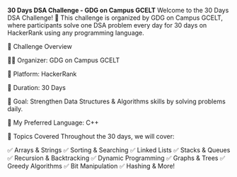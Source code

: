**30 Days DSA Challenge - GDG on Campus GCELT**
Welcome to the 30 Days DSA Challenge! 🎯
This challenge is organized by GDG on Campus GCELT, where participants solve one DSA problem every day for 30 days on HackerRank using any programming language.

📌 Challenge Overview

👨‍💻 Organizer: GDG on Campus GCELT

📍 Platform: HackerRank

📅 Duration: 30 Days

🚀 Goal: Strengthen Data Structures & Algorithms skills by solving problems daily.

🔧 My Preferred Language: C++

🎯 Topics Covered
Throughout the 30 days, we will cover:

✅ Arrays & Strings
✅ Sorting & Searching
✅ Linked Lists
✅ Stacks & Queues
✅ Recursion & Backtracking
✅ Dynamic Programming
✅ Graphs & Trees
✅ Greedy Algorithms
✅ Bit Manipulation
✅ Hashing & More!
